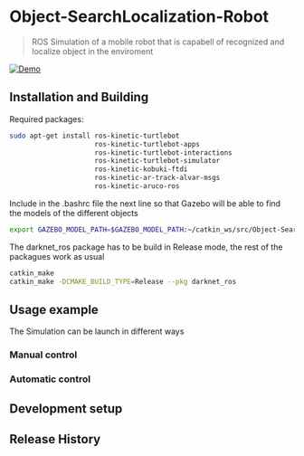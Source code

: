 # Object-SearchLocalization-Robot
> ROS Simulation of a mobile robot that is capabell of recognized and localize object in the enviroment

[![Demo](https://img.youtube.com/vi/o789586vQO0/0.jpg)](https://youtu.be/o789586vQO0)

## Installation and Building

Required packages:

```sh
sudo apt-get install ros-kinetic-turtlebot
                     ros-kinetic-turtlebot-apps
                     ros-kinetic-turtlebot-interactions 
                     ros-kinetic-turtlebot-simulator 
                     ros-kinetic-kobuki-ftdi
                     ros-kinetic-ar-track-alvar-msgs
                     ros-kinetic-aruco-ros
```

Include in the .bashrc file the next line so that Gazebo will be able to find the models of the different objects

```sh
export GAZEBO_MODEL_PATH=$GAZEBO_MODEL_PATH:~/catkin_ws/src/Object-SearchLocalization-Robot/labrob_gazebo/models
```

The darknet_ros package has to be build in Release mode, the rest of the packagues work as usual

```sh
catkin_make
catkin_make -DCMAKE_BUILD_TYPE=Release --pkg darknet_ros
```

## Usage example

The Simulation can be launch in different ways

### Manual control

### Automatic control

## Development setup

## Release History

